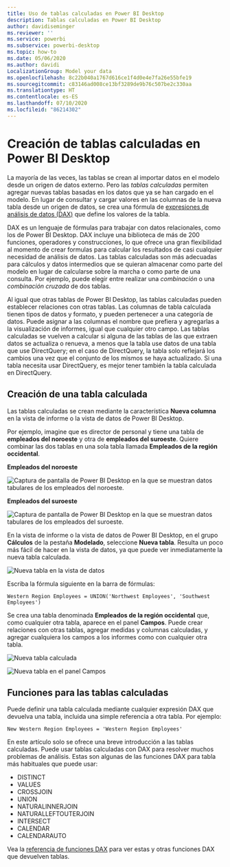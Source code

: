 ```yaml
---
title: Uso de tablas calculadas en Power BI Desktop
description: Tablas calculadas en Power BI Desktop
author: davidiseminger
ms.reviewer: ''
ms.service: powerbi
ms.subservice: powerbi-desktop
ms.topic: how-to
ms.date: 05/06/2020
ms.author: davidi
LocalizationGroup: Model your data
ms.openlocfilehash: 8c22b040a1767d616ce1f4d0e4e7fa26e55bfe19
ms.sourcegitcommit: c83146ad008ce13bf3289de9b76c507be2c330aa
ms.translationtype: HT
ms.contentlocale: es-ES
ms.lasthandoff: 07/10/2020
ms.locfileid: "86214302"
---
```

# <a name="create-calculated-tables-in-power-bi-desktop"></a>Creación de tablas calculadas en Power BI Desktop
La mayoría de las veces, las tablas se crean al importar datos en el modelo desde un origen de datos externo. Pero las *tablas calculadas* permiten agregar nuevas tablas basadas en los datos que ya se han cargado en el modelo. En lugar de consultar y cargar valores en las columnas de la nueva tabla desde un origen de datos, se crea una fórmula de [expresiones de análisis de datos (DAX)](/dax/index) que define los valores de la tabla.

DAX es un lenguaje de fórmulas para trabajar con datos relacionales, como los de Power BI Desktop. DAX incluye una biblioteca de más de 200 funciones, operadores y construcciones, lo que ofrece una gran flexibilidad al momento de crear formulas para calcular los resultados de casi cualquier necesidad de análisis de datos. Las tablas calculadas son más adecuadas para cálculos y datos intermedios que se quieran almacenar como parte del modelo en lugar de calcularse sobre la marcha o como parte de una consulta. Por ejemplo, puede elegir entre realizar una *combinación* o una *combinación cruzada* de dos tablas.

Al igual que otras tablas de Power BI Desktop, las tablas calculadas pueden establecer relaciones con otras tablas. Las columnas de tabla calculada tienen tipos de datos y formato, y pueden pertenecer a una categoría de datos. Puede asignar a las columnas el nombre que prefiera y agregarlas a la visualización de informes, igual que cualquier otro campo. Las tablas calculadas se vuelven a calcular si alguna de las tablas de las que extraen datos se actualiza o renueva, a menos que la tabla use datos de una tabla que use DirectQuery; en el caso de DirectQuery, la tabla solo reflejará los cambios una vez que el conjunto de los mismos se haya actualizado. Si una tabla necesita usar DirectQuery, es mejor tener también la tabla calculada en DirectQuery.

## <a name="create-a-calculated-table"></a>Creación de una tabla calculada

Las tablas calculadas se crean mediante la característica **Nueva columna** en la vista de informe o la vista de datos de Power BI Desktop.

Por ejemplo, imagine que es director de personal y tiene una tabla de **empleados del noroeste** y otra de **empleados del suroeste**. Quiere combinar las dos tablas en una sola tabla llamada **Empleados de la región occidental**.

**Empleados del noroeste**

 ![Captura de pantalla de Power BI Desktop en la que se muestran datos tabulares de los empleados del noroeste.](media/desktop-calculated-tables/calctables_nwempl.png)

**Empleados del suroeste**

 ![Captura de pantalla de Power BI Desktop en la que se muestran datos tabulares de los empleados del suroeste.](media/desktop-calculated-tables/calctables_swempl.png)

En la vista de informe o la vista de datos de Power BI Desktop, en el grupo **Cálculos** de la pestaña **Modelado**, seleccione **Nueva tabla**. Resulta un poco más fácil de hacer en la vista de datos, ya que puede ver inmediatamente la nueva tabla calculada.

 ![Nueva tabla en la vista de datos](media/desktop-calculated-tables/calctables_formulabarempty.png)

Escriba la fórmula siguiente en la barra de fórmulas:

```dax
Western Region Employees = UNION('Northwest Employees', 'Southwest Employees')
```

Se crea una tabla denominada **Empleados de la región occidental** que, como cualquier otra tabla, aparece en el panel **Campos**. Puede crear relaciones con otras tablas, agregar medidas y columnas calculadas, y agregar cualquiera los campos a los informes como con cualquier otra tabla.

 ![Nueva tabla calculada](media/desktop-calculated-tables/calctables_westregionempl.png)

 ![Nueva tabla en el panel Campos](media/desktop-calculated-tables/calctables_fieldlist.png)

## <a name="functions-for-calculated-tables"></a>Funciones para las tablas calculadas

Puede definir una tabla calculada mediante cualquier expresión DAX que devuelva una tabla, incluida una simple referencia a otra tabla. Por ejemplo:

```dax
New Western Region Employees = 'Western Region Employees'
```

En este artículo solo se ofrece una breve introducción a las tablas calculadas. Puede usar tablas calculadas con DAX para resolver muchos problemas de análisis. Estas son algunas de las funciones DAX para tabla más habituales que puede usar:

* DISTINCT
* VALUES
* CROSSJOIN
* UNION
* NATURALINNERJOIN
* NATURALLEFTOUTERJOIN
* INTERSECT
* CALENDAR
* CALENDARAUTO

Vea la [referencia de funciones DAX](/dax/dax-function-reference) para ver estas y otras funciones DAX que devuelven tablas.


